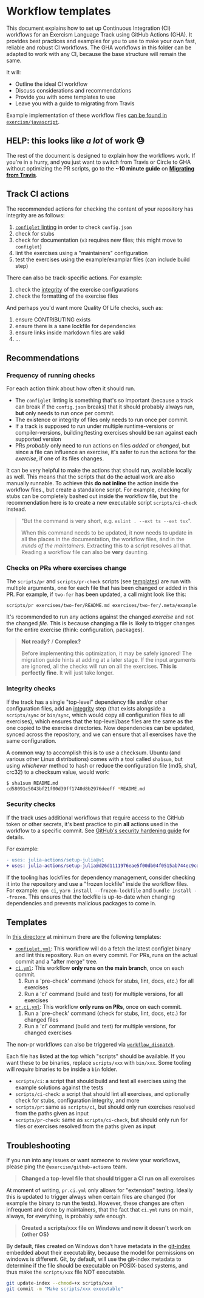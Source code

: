 # Workflow templates

This document explains how to set up Continuous Integration (CI) workflows for an Exercism Language Track using GitHub Actions (GHA). It provides best practices and examples for you to use to make your own fast, reliable and robust CI workflows. The GHA workflows in this folder can be adapted to work with any CI, because the base structure will remain the same.

It will:

- Outline the ideal CI workflow
- Discuss considerations and recommendations
- Provide you with some templates to use
- Leave you with a guide to migrating from Travis

Example implementation of these workflow files [can be found in `exercism/javascript`][git-javascript].

## **HELP**: this looks like _a lot_ of work :sweat:

The rest of the document is designed to explain how the workflows work. If you're in a hurry, and you just want to switch from Travis or Circle to GHA without optimizing the PR scripts, go to the **~10 minute guide** on [**Migrating from Travis**](migrating-from-travis.md).

## Track CI actions

The recommended actions for checking the content of your repository has integrity are as follows:

1. [`configlet` linting][git-configlet] in order to check `config.json`
2. check for stubs
3. check for documentation (`v3` requires new files; this might move to `configlet`)
4. lint the exercises using a "maintainers" configuration
5. test the exercises using the example/examplar files (can include build step)

There can also be track-specific actions. For example:

1. check the [integrity][wiki-integrity] of the exercise configurations
2. check the formatting of the exercise files

And perhaps you'd want more Quality Of Life checks, such as:

1. ensure CONTRIBUTING exists
2. ensure there is a sane lockfile for dependencies
3. ensure links inside markdown files are valid
4. ...

## Recommendations

### Frequency of running checks

For each action think about how often it should run.

- The `configlet` linting is something that's so important (because a track can break if the `config.json` breaks) that it should probably always run, **but** only needs to run once per commit.
- The existence or integrity of files only needs to run once per commit.
- If a track is supposed to run under multiple runtime-versions or compiler-versions, building/testing exercises should be ran against each supported version
- PRs _probably_ only need to run actions on files _added_ or _changed_, but since a file can influence an exercise, it's safer to run the actions for the _exercise_, if one of its files changes.

It can be very helpful to make the actions that should run, available locally as well. This means that the scripts that do the actual work are also manually runnable. To achieve this **do not inline** the action inside the workflow files., but create a standalone script. For example, checking for stubs can be completely bashed out inside the workflow file, but the recommendation here is to create a new executable script `scripts/ci-check` instead.

> "But the command is very short, e.g. `eslint . --ext ts --ext tsx`".
>
> When this command needs to be updated, it now needs to update in all the places in the documentation, the workflow files, ánd in the _minds of the maintainers_. Extracting this to a script resolves all that. Reading a workflow file can also be **very** daunting.

### Checks on PRs where exercises change

The `scripts/pr` and `scripts/pr-check` scripts (see [templates](#templates)) are run with multiple arguments, one for each file that has been changed or added in this PR. For example, if `two-fer` has been updated, a call might look like this:

```bash
scripts/pr exercises/two-fer/README.md exercises/two-fer/.meta/example.ext
```

It's recommended to run any actions against the changed _exercise_ and not the changed _file_. This is because changing a file is likely to trigger changes for the entire exercise (think: configuration, packages).

> **Not ready?** / **Complex?**
>
> Before implementing this optimization, it may be safely ignored! The migration guide hints at adding at a later stage. If the input arguments are ignored, all the checks will run on all the exercises. **This is perfectly fine**. It will just take longer.

### Integrity checks

If the track has a single "top-level" dependency file and/or other configuration files, add an [integrity][wiki-integrity] step (that exists alongside a `scripts/sync` or `bin/sync`, which would copy all configuration files to all exercises), which ensures that the top-level/base files are the same as the one copied to the exercise directories. Now dependencies can be updated, synced across the repository, and we can ensure that all exercises have the same configuration.

A common way to accomplish this is to use a checksum. Ubuntu (and various other Linux distributions) comes with a tool called `sha1sum`, but using _whichever_ method to hash or reduce the configuration file (md5, sha1, crc32) to a checksum value, would work:

```bash
$ sha1sum README.md
cd58091c5043bf21f00d39ff1740d8b2976deeff *README.md
```

### Security checks

If the track uses additional workflows that require access to the GitHub token or other secrets, it's best practice to pin **all** actions used in the workflow to a specific commit. See [GitHub's security hardening guide][github-actions-security] for details.

For example:

```diff
- uses: julia-actions/setup-julia@v1
+ uses: julia-actions/setup-julia@d26d1111976eae5f00db04f0515ab744ec9cd79e # 1.3.1
```

If the tooling has lockfiles for dependency management, consider checking it into the repository and use a "frozen lockfile" inside the workflow files. For example: `npm ci`, `yarn install --frozen-lockfile` and `bundle install --frozen`. This ensures that the lockfile is up-to-date when changing dependencies and prevents malicious packages to come in.

## Templates

In [this directory][workflow-template-dir] at minimum there are the following templates:

- [`configlet.yml`][workflow-template-configlet-yml]: This workflow will do a fetch the latest configlet binary and lint this repository. Run on every commit. For PRs, runs on the actual commit and a "after merge" tree.
- [`ci.yml`][workflow-template-ci-yml]: This workflow **only runs on the main branch**, once on each commit.
  1. Run a 'pre-check' command (check for stubs, lint, docs, etc.) for all exercises
  2. Run a 'ci' command (build and test) for multiple versions, for all exercises
- [`pr.ci.yml`][workflow-template-pr-ci-yml]: This workflow **only runs on PRs**, once on each commit.
  1. Run a 'pre-check' command (check for stubs, lint, docs, etc.) for changed files
  2. Run a 'ci' command (build and test) for multiple versions, for changed exercises

The non-pr workflows can also be triggered via [`workflow_dispatch`][github-workflow-dispatch].

Each file has listed at the top which "scripts" should be available. If you want these to be binaries, replace `scripts/xxx` with `bin/xxx`. Some tooling will _require_ binaries to be inside a `bin` folder.

- `scripts/ci`: a script that should build and test all exercises using the example solutions against the tests
- `scripts/ci-check`: a script that should lint all exercises, and optionally check for stubs, configuration integrity, and more
- `scripts/pr`: same as `scripts/ci`, but should only run exercises resolved from the paths given as input
- `scripts/pr-check`: same as `scripts/ci-check`, but should only run for files or exercises resolved from the paths given as input

## Troubleshooting

If you run into any issues or want someone to review your workflows, please ping the `@exercism/github-actions` team.

> **Changed a top-level file that should trigger a CI run on all exercises**

At moment of writing, `pr.ci.yml` only allows for "extension" testing. Ideally this is updated to trigger always when certain files are changed (for example the binary to run the tests). However, these changes are often infrequent and done by maintainers, that the fact that `ci.yml` runs on main, always, for everything, is probably safe enough.

> **Created a scripts/xxx file on Windows and now it doesn't work on {other OS}**

By default, files created on Windows don't have metadata in the [git-index][git-index] embedded about their executability, because the model for permissions on windows is different. Git, by default, will use the git-index metadata to determine if the file should be executable on POSIX-based systems, and thus make the `scripts/xxx` file NOT executable.

```bash
git update-index --chmod=+x scripts/xxx
git commit -m "Make scripts/xxx executable"
```

[git-configlet]: https://github.com/exercism/configlet#lint
[git-index]: https://www.git-scm.com/docs/git-update-index
[git-javascript]: https://github.com/exercism/javascript/tree/f49ac022d3a55cbbb48dadbc6dbf1d407de72187/.github/workflows
[github-workflow-dispatch]: https://github.blog/changelog/2020-07-06-github-actions-manual-triggers-with-workflow_dispatch/
[github-actions-security]: https://docs.github.com/en/free-pro-team@latest/actions/learn-github-actions/security-hardening-for-github-actions#using-third-party-actions
[wiki-integrity]: https://en.wikipedia.org/wiki/File_verification
[workflow-template-dir]: https://github.com/exercism/docs/tree/main/building/tracks/ci
[workflow-template-ci-yml]: https://github.com/exercism/docs/tree/main/reference/templates/ci/ci.yml
[workflow-template-configlet-yml]: https://github.com/exercism/docs/tree/main/reference/templates/ci/configlet.yml
[workflow-template-pr-ci-yml]: https://github.com/exercism/docs/tree/main/reference/templates/ci/pr.ci.yml
